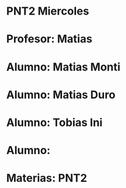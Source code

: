 # PNT2 Miercoles

# Profesor: Matias
# Alumno: Matias Monti
# Alumno: Matias Duro
# Alumno: Tobias Ini
# Alumno: 

# Materias: PNT2


